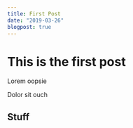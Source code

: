```yaml
---
title: First Post
date: "2019-03-26"
blogpost: true
---
```

# This is the first post

Lorem oopsie

Dolor sit ouch

## Stuff